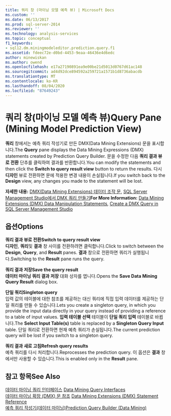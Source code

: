 ```yaml
---
title: 쿼리 창 (마이닝 모델 예측 뷰) | Microsoft Docs
ms.custom: ''
ms.date: 06/13/2017
ms.prod: sql-server-2014
ms.reviewer: ''
ms.technology: analysis-services
ms.topic: conceptual
f1_keywords:
- sql12.dm.miningmodeleditor.prediction.query.f1
ms.assetid: fdeec72e-d0bd-4453-9eaa-46436e4d6edc
author: minewiskan
ms.author: owend
ms.openlocfilehash: e17a27190891ea9e00be21d5013d0767d61ac148
ms.sourcegitcommit: ad4d92dce894592a259721a1571b1d8736abacdb
ms.translationtype: MT
ms.contentlocale: ko-KR
ms.lasthandoff: 08/04/2020
ms.locfileid: "87649243"
---
```

# <a name="query-pane-mining-model-prediction-view"></a><span data-ttu-id="b6bd5-102">쿼리 창(마이닝 모델 예측 뷰)</span><span class="sxs-lookup"><span data-stu-id="b6bd5-102">Query Pane (Mining Model Prediction View)</span></span>
  <span data-ttu-id="b6bd5-103">**쿼리** 창에서는 예측 쿼리 작성기로 만든 DMX(Data Mining Extensions) 문을 표시합니다.</span><span class="sxs-lookup"><span data-stu-id="b6bd5-103">The **Query** pane displays the Data Mining Expressions (DMX) statements created by Prediction Query Builder.</span></span> <span data-ttu-id="b6bd5-104">문을 수정한 다음 **쿼리 결과 뷰로 전환** 단추를 클릭하여 결과를 반환합니다.</span><span class="sxs-lookup"><span data-stu-id="b6bd5-104">You can modify the statements and then click the **Switch to query result view** button to return the results.</span></span> <span data-ttu-id="b6bd5-105">다시 **디자인** 뷰로 전환하면 문에 적용한 변경 내용이 손실됩니다.</span><span class="sxs-lookup"><span data-stu-id="b6bd5-105">If you switch back to the **Design** view, any changes you made to the statement will be lost.</span></span>  
  
 <span data-ttu-id="b6bd5-106">**자세한 내용:** [DMX&#40;Data Mining Extensions&#41; 데이터 조작 문](/sql/dmx/dmx-statements-data-manipulation), [SQL Server Management Studio에서 DMX 쿼리 만들기](data-mining/create-a-dmx-query-in-sql-server-management-studio.md)</span><span class="sxs-lookup"><span data-stu-id="b6bd5-106">**For More Information:** [Data Mining Extensions &#40;DMX&#41; Data Manipulation Statements](/sql/dmx/dmx-statements-data-manipulation), [Create a DMX Query in SQL Server Management Studio](data-mining/create-a-dmx-query-in-sql-server-management-studio.md)</span></span>  
  
## <a name="options"></a><span data-ttu-id="b6bd5-107">옵션</span><span class="sxs-lookup"><span data-stu-id="b6bd5-107">Options</span></span>  
 <span data-ttu-id="b6bd5-108">**쿼리 결과 뷰로 전환**</span><span class="sxs-lookup"><span data-stu-id="b6bd5-108">**Switch to query result view**</span></span>  
 <span data-ttu-id="b6bd5-109">**디자인**, **쿼리**및 **결과** 창 사이를 전환하려면 클릭합니다.</span><span class="sxs-lookup"><span data-stu-id="b6bd5-109">Click to switch between the **Design**, **Query**, and **Result** panes.</span></span> <span data-ttu-id="b6bd5-110">**결과** 창으로 전환하면 쿼리가 실행됩니다.</span><span class="sxs-lookup"><span data-stu-id="b6bd5-110">Switching to the **Result** pane runs the query.</span></span>  
  
 <span data-ttu-id="b6bd5-111">**쿼리 결과 저장**</span><span class="sxs-lookup"><span data-stu-id="b6bd5-111">**Save the query result**</span></span>  
 <span data-ttu-id="b6bd5-112">**데이터 마이닝 쿼리 결과 저장** 대화 상자를 엽니다.</span><span class="sxs-lookup"><span data-stu-id="b6bd5-112">Opens the **Save Data Mining Query Result** dialog box.</span></span>  
  
 <span data-ttu-id="b6bd5-113">**단일 쿼리**</span><span class="sxs-lookup"><span data-stu-id="b6bd5-113">**Singleton query**</span></span>  
 <span data-ttu-id="b6bd5-114">입력 값의 테이블에 대한 참조를 제공하는 대신 쿼리에 직접 입력 데이터를 제공하는 단일 쿼리를 만들 수 있습니다.</span><span class="sxs-lookup"><span data-stu-id="b6bd5-114">Lets you create a singleton query, in which you provide the input data directly in your query instead of providing a reference to a table of input values.</span></span> <span data-ttu-id="b6bd5-115">**입력 테이블 선택** 테이블이 **단일 쿼리 입력** 테이블로 바뀝니다.</span><span class="sxs-lookup"><span data-stu-id="b6bd5-115">The **Select Input Table(s)** table is replaced by a **Singleton Query Input** table.</span></span> <span data-ttu-id="b6bd5-116">단일 쿼리로 전환하면 현재 예측 쿼리가 손실됩니다.</span><span class="sxs-lookup"><span data-stu-id="b6bd5-116">The current prediction query will be lost if you switch to a singleton query.</span></span>  
  
 <span data-ttu-id="b6bd5-117">**쿼리 결과 새로 고침**</span><span class="sxs-lookup"><span data-stu-id="b6bd5-117">**Refresh query results**</span></span>  
 <span data-ttu-id="b6bd5-118">예측 쿼리를 다시 처리합니다.</span><span class="sxs-lookup"><span data-stu-id="b6bd5-118">Reprocesses the prediction query.</span></span> <span data-ttu-id="b6bd5-119">이 옵션은 **결과** 창에서만 사용할 수 있습니다.</span><span class="sxs-lookup"><span data-stu-id="b6bd5-119">This is enabled only in the **Result** pane.</span></span>  
  
## <a name="see-also"></a><span data-ttu-id="b6bd5-120">참고 항목</span><span class="sxs-lookup"><span data-stu-id="b6bd5-120">See Also</span></span>  
 <span data-ttu-id="b6bd5-121">[데이터 마이닝 쿼리 인터페이스](data-mining/data-mining-query-tools.md) </span><span class="sxs-lookup"><span data-stu-id="b6bd5-121">[Data Mining Query Interfaces](data-mining/data-mining-query-tools.md) </span></span>  
 <span data-ttu-id="b6bd5-122">[데이터 마이닝 확장 &#40;DMX&#41; 문 참조](/sql/dmx/data-mining-extensions-dmx-statements) </span><span class="sxs-lookup"><span data-stu-id="b6bd5-122">[Data Mining Extensions &#40;DMX&#41; Statement Reference](/sql/dmx/data-mining-extensions-dmx-statements) </span></span>  
 [<span data-ttu-id="b6bd5-123">예측 쿼리 작성기&#40;데이터 마이닝&#41;</span><span class="sxs-lookup"><span data-stu-id="b6bd5-123">Prediction Query Builder &#40;Data Mining&#41;</span></span>](prediction-query-builder-data-mining.md)  
  
  
